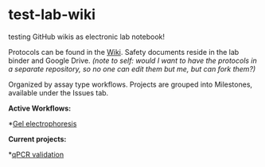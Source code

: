 # test-lab-wiki
testing GitHub wikis as electronic lab notebook!

Protocols can be found in the [Wiki](https://github.com/vsfarrar/test-lab-wiki/wiki). Safety documents reside in the lab binder and Google Drive.  _(note to self: would I want to have the protocols in a separate repository, so no one can edit them but me, but can fork them?)_

Organized by assay type workflows. Projects are grouped into Milestones, available under the Issues tab. 

**Active Workflows:**

*[Gel electrophoresis](test_workflow.md)

**Current projects:**

*[qPCR validation](https://github.com/vsfarrar/test-lab-wiki/issues)

